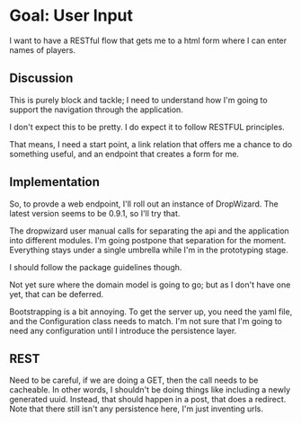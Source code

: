 # Goal: User Input #

I want to have a RESTful flow that gets me to a html form where I can enter
names of players.

## Discussion ##

This is purely block and tackle; I need to understand how I'm going to
support the navigation through the application.

I don't expect this to be pretty.  I do expect it to follow RESTFUL
principles.

That means, I need a start point, a link relation that offers me a chance
to do something useful, and an endpoint that creates a form for me.

## Implementation ##

So, to provde a web endpoint, I'll roll out an instance of DropWizard.
The latest version seems to be 0.9.1, so I'll try that.

The dropwizard user manual calls for separating the api and the application
into different modules.  I'm going postpone that separation for the moment.
Everything stays under a single umbrella while I'm in the prototyping stage.

I should follow the package guidelines though.

Not yet sure where the domain model is going to go; but as I don't have one
yet, that can be deferred.

Bootstrapping is a bit annoying.  To get the server up, you need the yaml
file, and the Configuration class needs to match.  I'm not sure that I'm
going to need any configuration until I introduce the persistence layer.

## REST ##

Need to be careful, if we are doing a GET, then the call needs to be cacheable.
In other words, I shouldn't be doing things like including a newly generated uuid.
Instead, that should happen in a post, that does a redirect.  Note that there
still isn't any persistence here, I'm just inventing urls.